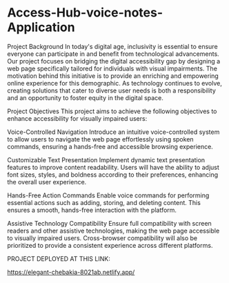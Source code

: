 # Access-Hub-voice-notes-Application

Project Background
In today's digital age, inclusivity is essential to ensure everyone can participate in and benefit from technological advancements. Our project focuses on bridging the digital accessibility gap by designing a web page specifically tailored for individuals with visual impairments. The motivation behind this initiative is to provide an enriching and empowering online experience for this demographic. As technology continues to evolve, creating solutions that cater to diverse user needs is both a responsibility and an opportunity to foster equity in the digital space.

Project Objectives
This project aims to achieve the following objectives to enhance accessibility for visually impaired users:

Voice-Controlled Navigation
Introduce an intuitive voice-controlled system to allow users to navigate the web page effortlessly using spoken commands, ensuring a hands-free and accessible browsing experience.

Customizable Text Presentation
Implement dynamic text presentation features to improve content readability. Users will have the ability to adjust font sizes, styles, and boldness according to their preferences, enhancing the overall user experience.

Hands-Free Action Commands
Enable voice commands for performing essential actions such as adding, storing, and deleting content. This ensures a smooth, hands-free interaction with the platform.

Assistive Technology Compatibility
Ensure full compatibility with screen readers and other assistive technologies, making the web page accessible to visually impaired users. Cross-browser compatibility will also be prioritized to provide a consistent experience across different platforms.



PROJECT DEPLOYED AT THIS LINK:

https://elegant-chebakia-8021ab.netlify.app/
